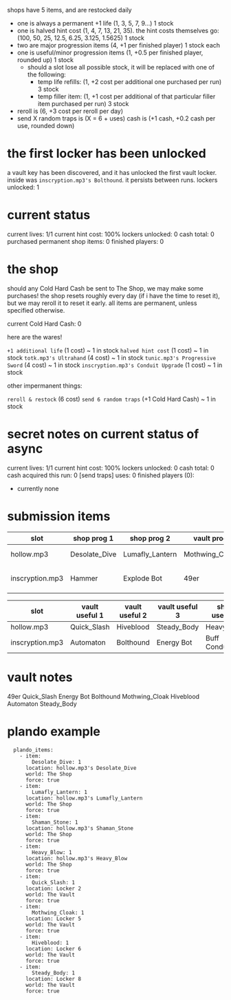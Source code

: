 shops have 5 items, and are restocked daily
- one is always a permanent +1 life (1, 3, 5, 7, 9...) 1 stock
- one is halved hint cost (1, 4, 7, 13, 21, 35). the hint costs themselves go: (100, 50, 25, 12.5, 6.25, 3.125, 1.5625) 1 stock
- two are major progression items (4, +1 per finished player) 1 stock each
- one is useful/minor progression items (1, +0.5 per finished player, rounded up) 1 stock
  - should a slot lose all possible stock, it will be replaced with one of the following:
    - temp life refills: (1, +2 cost per additional one purchased per run) 3 stock
    - temp filler item: (1, +1 cost per additional of that particular filler item purchased per run) 3 stock
- reroll is (6, +3 cost per reroll per day)
- send X random traps is (X = 6 + uses) cash is (+1 cash, +0.2 cash per use, rounded down)

# the first locker has been unlocked

a vault key has been discovered, and it has unlocked the first vault locker.
inside was `inscryption.mp3's Bolthound`.
it persists between runs.
lockers unlocked: 1

# current status

current lives: 1/1
current hint cost: 100%
lockers unlocked: 0
cash total: 0
purchased permanent shop items: 0
finished players: 0

# the shop

should any Cold Hard Cash be sent to The Shop, we may make some purchases!
the shop resets roughly every day (if i have the time to reset it), but we may reroll it to reset it early.
all items are permanent, unless specified otherwise.

current Cold Hard Cash: 0

here are the wares!

`+1 additional life` (1 cost) ~ 1 in stock
`halved hint cost` (1 cost) ~ 1 in stock
`totk.mp3's Ultrahand` (4 cost) ~ 1 in stock
`tunic.mp3's Progressive Sword` (4 cost) ~ 1 in stock
`inscryption.mp3's Conduit Upgrade` (1 cost) ~ 1 in stock

other impermanent things:

`reroll & restock` (6 cost)
`send 6 random traps` (+1 Cold Hard Cash) ~ 1 in stock

# secret notes on current status of async

current lives: 1/1
current hint cost: 100%
lockers unlocked: 0
cash total: 0
cash acquired this run: 0
[send traps] uses: 0
finished players (0):
- currently none

# submission items

| slot            | shop prog 1   | shop prog 2     | vault prog     | filler                    | trap          |
| --------------- | ------------- | --------------- | -------------- | ------------------------- | ------------- |
| hollow.mp3      | Desolate_Dive | Lumafly_Lantern | Mothwing_Cloak | Geo_Chest-Watcher_Knights |               |
| inscryption.mp3 | Hammer        | Explode Bot     | 49er           |                           | Ring the Bell |

| slot            | vault useful 1 | vault useful 2 | vault useful 3 | shop useful 1 | shop useful 2 |
| --------------- | -------------- | -------------- | -------------- | ------------- | ------------- |
| hollow.mp3      | Quick_Slash    | Hiveblood      | Steady_Body    | Heavy_Blow    | Shaman_Stone  |
| inscryption.mp3 | Automaton      | Bolthound      | Energy Bot     | Buff Conduit  | Mummy Lord    |

# vault notes

  49er
Quick_Slash
Energy Bot
Bolthound
  Mothwing_Cloak
Hiveblood
Automaton
Steady_Body

# plando example

```
  plando_items:
    - item:
        Desolate_Dive: 1
      location: hollow.mp3's Desolate_Dive
      world: The Shop
      force: true
    - item:
        Lumafly_Lantern: 1
      location: hollow.mp3's Lumafly_Lantern
      world: The Shop
      force: true
    - item:
        Shaman_Stone: 1
      location: hollow.mp3's Shaman_Stone
      world: The Shop
      force: true
    - item:
        Heavy_Blow: 1
      location: hollow.mp3's Heavy_Blow
      world: The Shop
      force: true
    - item:
        Quick_Slash: 1
      location: Locker 2
      world: The Vault
      force: true
    - item:
        Mothwing_Cloak: 1
      location: Locker 5
      world: The Vault
      force: true
    - item:
        Hiveblood: 1
      location: Locker 6
      world: The Vault
      force: true
    - item:
        Steady_Body: 1
      location: Locker 8
      world: The Vault
      force: true
```